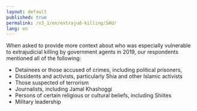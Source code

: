 ```yaml
---
layout: default
published: true
permalink: /v3_1/en/extrajud-killing/SAU/
lang: en
---
```


When asked to provide more context about who was especially vulnerable to extrajudicial killing by government agents in 2019, our respondents mentioned all of the following:
- Detainees or those accused of crimes, including political prisoners, 
- Dissidents and activists, particularly Shia and other Islamic activists  
- Those suspected of terrorism  
- Journalists, including Jamal Khashoggi 
- Persons of certain religious or cultural beliefs, including Shiites  
- Military leadership  